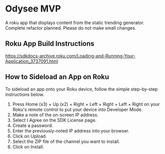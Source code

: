 # Odysee MVP

A roku app that displays content from the static trending generator.
Complete refactor planned. Please do not make small changes.

## Roku App Build Instructions
https://sdkdocs-archive.roku.com/Loading-and-Running-Your-Application_3737091.html

## How to Sideload an App on Roku
To sideload an app onto your Roku device, follow the simple step-by-step instructions below.

1. Press Home (x3) + Up (x2) + Right + Left + Right + Left + Right on your Roku's remote control to put your device into Developer Mode.
1. Make a note of the on-screen IP address.
1. Select I Agree on the SDK License page.
1. Create a password.
1. Enter the previously-noted IP address into your browser.
1. Click on Upload.
1. Select the ZIP file of the channel you want to install.
1. Click on Install.